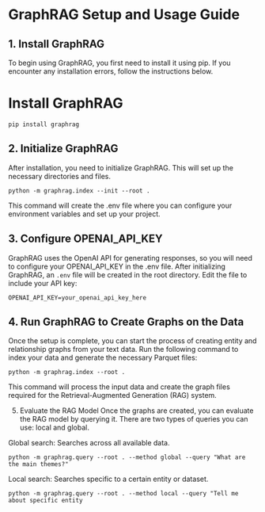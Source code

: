 # GraphRAG Setup and Usage Guide
## 1. Install GraphRAG
To begin using GraphRAG, you first need to install it using pip. If you encounter any installation errors, follow the instructions below.

# Install GraphRAG
```pip install graphrag```


## 2. Initialize GraphRAG
After installation, you need to initialize GraphRAG. This will set up the necessary directories and files.

```python -m graphrag.index --init --root .```

This command will create the .env file where you can configure your environment variables and set up your project.

## 3. Configure OPENAI_API_KEY
GraphRAG uses the OpenAI API for generating responses, so you will need to configure your OPENAI_API_KEY in the .env file. After initializing GraphRAG, an ```.env``` file will be created in the root directory. Edit the file to include your API key:

```OPENAI_API_KEY=your_openai_api_key_here```

## 4. Run GraphRAG to Create Graphs on the Data
Once the setup is complete, you can start the process of creating entity and relationship graphs from your text data. Run the following command to index your data and generate the necessary Parquet files:

```python -m graphrag.index --root .```

This command will process the input data and create the graph files required for the Retrieval-Augmented Generation (RAG) system.

5. Evaluate the RAG Model
Once the graphs are created, you can evaluate the RAG model by querying it. There are two types of queries you can use: local and global.

Global search: Searches across all available data.

```python -m graphrag.query --root . --method global --query "What are the main themes?"```

Local search: Searches specific to a certain entity or dataset.

```python -m graphrag.query --root . --method local --query "Tell me about specific entity ```
